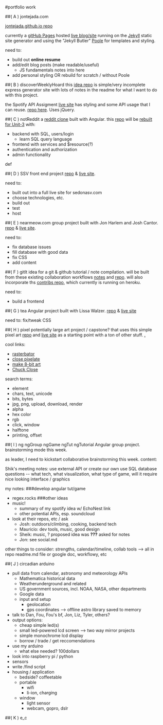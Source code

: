 #portfolio work

##( A ) jontejada.com

[jontejada.github.io repo](https://github.com/jontejada/jontejada.github.io)

currently a [gitHub Pages](https://pages.github.com/) hosted [live blog/site](http://www.jontejada.com) running on the [Jekyll](http://jekyllrb.com/) static site generator and using the "Jekyll Butler" [Poole](http://demo.getpoole.com/) for templates and styling.

need to:
- build out **online resume**
- add/edit blog posts (make readable/useful)
	- JS fundamentals notes into here
- add personal styling OR rebuild for scratch / without Poole

##( B ) discoverWeeklyHoard
this [idea repo](https://github.com/jontejada/discover_weekly_explorer) is simple/very incomplete express generator site with lots of notes in the readme for what I want to do with this project.

the Spotify API Assigment [live site](http://www.jontejada.com/spotify-albums-and-tracks/) has styling and some API usage that I can reuse. [repo here](https://github.com/jontejada/spotify-albums-and-tracks). Uses jQuery.

##( C ) notReddit
a [reddit clone](http://www.jontejada.com/notReddit/) built with Angular. this [repo](https://github.com/jontejada/notReddit) will be [rebuilt for Unit-3](https://github.com/gSchool/angular-curriculum/blob/master/Unit-3/09-unit-3-assessment.md) with:
- backend with SQL, users/login
	- learn SQL query language
- frontend with services and $resource(?)
- authentication and authorization
- admin functionality

def

##( D ) SSV
front end project [repo](https://github.com/jontejada/SSV) &  [live site](http://www.jontejada.com/SSV/).

need to:
- built out into a full live site for sedonasv.com
- choose technologies, etc.
- build out
- test
- host

##( E ) nearmeow.com
group project built with Jon Harlem and Josh Cantor. [repo](https://github.com/jonharlem/nearmeow) & [live site](http://nearmeow.com/).

need to:
- fix database issues
- fill database with good data
- fix CSS
- add content

##( F ) gitIt
idea for a git & github tutorial / note compilation. will be built from these existing collaboration workflows [notes](http://www.jontejada.com/notes/2016/01/15/git/) and [repo](https://github.com/jontejada/git_github_work). will also incorporate ths [contribs repo](https://github.com/jontejada/contribs), which currently is running on heroku. 

need to:
- build a frontend

##( G ) tea
Angular project built with Lissa Walzer. [repo](https://github.com/jontejada/tea) & [live site](http://www.jontejada.com/tea/#/)

need to: fix/tweak CSS

##( H ) pixel
potentially large art project / capstone? that uses this simple pixel art [repo](https://github.com/jontejada/pixel_art) and [live site](http://www.jontejada.com/pixel_art/) as a starting point with a ton of other stuff. [.](https://github.com/gSchool/fullstack-curriculum/blob/master/lessons/js-dom-jquery/dom-events-intro.instructor.md#afternoon-assignment---pixel-art-makers)

cool links:
- [rasterbator](http://arje.net/rasterbator)
- [close pixelate](http://close-pixelate.desandro.com/)
- [make 8-bit art](http://make8bitart.com/)
- [Chuck Close](http://www.pacegallery.com/artists/80/chuck-close)

search terms:
- <canvas> element
- chars, text, unicode
- bits, bytes
- jpg, png, upload, download, render
- alpha
- hex color
- rgb
- click, window
- halftone
- printing, offset 

##( I ) ng ngGroup ngGame ngTut ngTutorial
Angular group project. brainstorming mode this week.

as leader, I need to kickstart collaborative brainstorming this week. content:

Shik's meeting notes:
use external API or create our own
use SQL database
questions -- what tech, what visualization, what type of game, will it require nice looking interface / graphics

my notes:
###develop angular tut/game
- regex.rocks
###other ideas
- music! 
	- summary of my spotify idea w/ EchoNest link
	- other potential APIs, esp. soundcloud
- look at their repos, etc / ask
	- Josh: outdoors/climbing, cooking, backend tech
	- Mauricio: dev tools, music, good design 
	- Sheik: music, ? proposed idea was __???__ asked for notes
	- Jon: see social.md

other things to consider:
strengths, calendar/timeline, collab tools --> all in repo readme.md file or google doc, workflowy, etc 

##( J ) circadian arduino
- pull data from calendar, astronomy and meteorology APIs
	- Mathematica historical data
	- Weatherunderground and related
	- US government sources, incl. NOAA, NASA, other departments
	- Google data
	- input and setup
		- geolocation
		- gps coordinates --> offline astro library saved to memory 
- talk to Dan, Fou, Fou's bf, Jon, Liz, Tyler, others?
- output options:
	- cheap simple led(s)
	- small led-powered lcd screen --> two way mirror projects
	- simple monochrome lcd display 
	- borrow / trade / get reccomendations
- use my arduino
	- what else needed? 100dollars
- look into raspberry pi / python
- sensors
- write /find script 
- housing / application
	- bedside? coffeetable
	- portable
		-  wifi
		-  li-ion, charging
	- window
		- light sensor
		- webcam, gopro, dslr

##( K ) e_c
